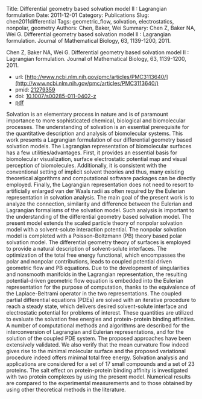 Title: Differential geometry based solvation model II : Lagrangian formulation
Date: 2011-12-01
Category: Publications
Slug: chen2011differential
Tags: geometric_flow, solvation, electrostatics, nonpolar, geometry
Authors: Chen, Baker, Wei
Summary: Chen Z, Baker NA, Wei G. Differential geometry based solvation model II : Lagrangian formulation. Journal of Mathematical Biology, 63, 1139-1200, 2011. 

Chen Z, Baker NA, Wei G. Differential geometry based solvation model II : Lagrangian formulation. Journal of Mathematical Biology, 63, 1139-1200, 2011. 

* url: [http://www.ncbi.nlm.nih.gov/pmc/articles/PMC3113640/](http://www.ncbi.nlm.nih.gov/pmc/articles/PMC3113640/)
* pmid: [21279359](21279359)
* doi: [10.1007/s00285-011-0402-z](10.1007/s00285-011-0402-z)
* [pdf](http://sobolevnrm.github.io/papers/chen2011differential.pdf)

Solvation is an elementary process in nature and is of paramount importance to more sophisticated chemical, biological and biomolecular processes. The understanding of solvation is an essential prerequisite for the quantitative description and analysis of biomolecular systems. This work presents a Lagrangian formulation of our differential geometry based solvation models. The Lagrangian representation of biomolecular surfaces has a few utilities/advantages. First, it provides an essential basis for biomolecular visualization, surface electrostatic potential map and visual perception of biomolecules. Additionally, it is consistent with the conventional setting of implicit solvent theories and thus, many existing theoretical algorithms and computational software packages can be directly employed. Finally, the Lagrangian representation does not need to resort to artificially enlarged van der Waals radii as often required by the Eulerian representation in solvation analysis. The main goal of the present work is to analyze the connection, similarity and difference between the Eulerian and Lagrangian formalisms of the solvation model. Such analysis is important to the understanding of the differential geometry based solvation model. The present model extends the scaled particle theory of nonpolar solvation model with a solvent-solute interaction potential. The nonpolar solvation model is completed with a Poisson-Boltzmann (PB) theory based polar solvation model. The differential geometry theory of surfaces is employed to provide a natural description of solvent-solute interfaces. The optimization of the total free energy functional, which encompasses the polar and nonpolar contributions, leads to coupled potential driven geometric flow and PB equations. Due to the development of singularities and nonsmooth manifolds in the Lagrangian representation, the resulting potential-driven geometric flow equation is embedded into the Eulerian representation for the purpose of computation, thanks to the equivalence of the Laplace-Beltrami operator in the two representations. The coupled partial differential equations (PDEs) are solved with an iterative procedure to reach a steady state, which delivers desired solvent-solute interface and electrostatic potential for problems of interest. These quantities are utilized to evaluate the solvation free energies and protein-protein binding affinities. A number of computational methods and algorithms are described for the interconversion of Lagrangian and Eulerian representations, and for the solution of the coupled PDE system. The proposed approaches have been extensively validated. We also verify that the mean curvature flow indeed gives rise to the minimal molecular surface and the proposed variational procedure indeed offers minimal total free energy. Solvation analysis and applications are considered for a set of 17 small compounds and a set of 23 proteins. The salt effect on protein-protein binding affinity is investigated with two protein complexes by using the present model. Numerical results are compared to the experimental measurements and to those obtained by using other theoretical methods in the literature.
